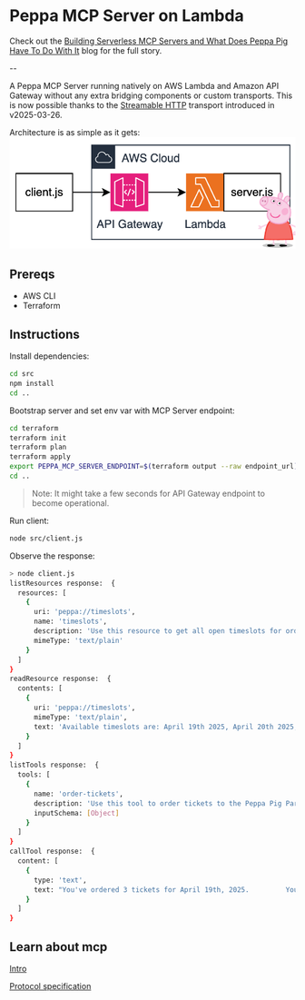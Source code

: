# Peppa MCP Server on Lambda

Check out the [Building Serverless MCP Servers and What Does Peppa Pig Have To Do With It](https://www.ranthebuilder.cloud/post/building-serverless-mcp-server) blog for the full story. 

--

A Peppa MCP Server running natively on AWS Lambda and Amazon API Gateway without any extra bridging components or custom transports. This is now possible thanks to the [Streamable HTTP](https://modelcontextprotocol.io/specification/2025-03-26/basic/transports#streamable-http) transport introduced in v2025-03-26. 

Architecture is as simple as it gets: 
![](architecture.png)

## Prereqs

* AWS CLI
* Terraform 

## Instructions

Install dependencies:
```bash
cd src
npm install
cd ..
```

Bootstrap server and set env var with MCP Server endpoint:
```bash
cd terraform
terraform init
terraform plan
terraform apply
export PEPPA_MCP_SERVER_ENDPOINT=$(terraform output --raw endpoint_url) 
cd ..
```

> Note: It might take a few seconds for API Gateway endpoint to become operational. 

Run client:
```bash
node src/client.js
```

Observe the response:
```bash
> node client.js
listResources response:  {
  resources: [
    {
      uri: 'peppa://timeslots',
      name: 'timeslots',
      description: 'Use this resource to get all open timeslots for ordering tickets     to the Peppa Pig Theme Park.',
      mimeType: 'text/plain'
    }
  ]
}
readResource response:  {
  contents: [
    {
      uri: 'peppa://timeslots',
      mimeType: 'text/plain',
      text: 'Available timeslots are: April 19th 2025, April 20th 2025, April 21st 2025'
    }
  ]
}
listTools response:  {
  tools: [
    {
      name: 'order-tickets',
      description: 'Use this tool to order tickets to the Peppa Pig Park.     The tool expects two parameters - timeslot and quantity.     The timeslot should be a stringified date.     The quantity should be a number.         Example:     order-tickets(timeslot: "April 19, 2025", quantity: 3)         The tool will return a text message with the order number.     ',
      inputSchema: [Object]
    }
  ]
}
callTool response:  {
  content: [
    {
      type: 'text',
      text: "You've ordered 3 tickets for April 19th, 2025.         Your order number is OINK-1234."
    }
  ]
}
```

## Learn about mcp
[Intro](https://modelcontextprotocol.io/introduction)

[Protocol specification](https://modelcontextprotocol.io/specification/2025-03-26)
